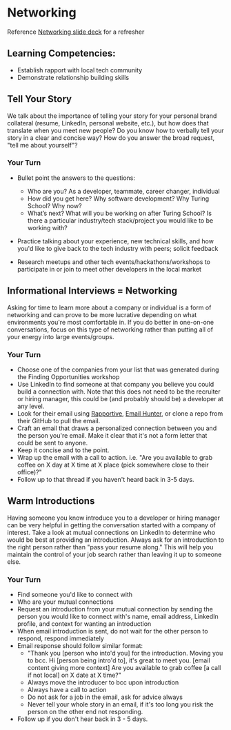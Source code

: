 # Networking

Reference [Networking slide deck](https://github.com/turingschool/professional_skills/blob/master/files/networking.pdf) for a refresher

## Learning Competencies:

- Establish rapport with local tech community
- Demonstrate relationship building skills

## Tell Your Story
We talk about the importance of telling your story for your personal brand collateral (resume, LinkedIn, personal website, etc.), but how does that translate when you meet new people? Do you know how to verbally tell your story in a clear and concise way? How do you answer the broad request, "tell me about yourself"?

### Your Turn
- Bullet point the answers to the questions:
	- Who are you? As a developer, teammate, career changer, individual
	- How did you get here? Why software development? Why Turing School? Why now?
	- What’s next? What will you be working on after Turing School? Is there a particular industry/tech stack/project you would like to be working with?
	
- Practice talking about your experience, new technical skills, and how you'd like to give back to the tech industry with peers; solicit feedback
- Research meetups and other tech events/hackathons/workshops to participate in or join to meet other developers in the local market

## Informational Interviews = Networking
Asking for time to learn more about a company or individual is a form of networking and can prove to be more lucrative depending on what environments you're most comfortable in. If you do better in one-on-one conversations, focus on this type of networking rather than putting all of your energy into large events/groups.

### Your Turn
- Choose one of the companies from your list that was generated during the Finding Opportunities workshop
- Use LinkedIn to find someone at that company you believe you could build a connection with. Note that this does not need to be the recruiter or hiring manager, this could be (and probably should be) a developer at any level.
- Look for their email using [Rapportive](https://rapportive.com/), [Email Hunter](https://emailhunter.co/), or clone a repo from their GitHub to pull the email.
- Craft an email that draws a personalized connection between you and the person you're email. Make it clear that it's not a form letter that could be sent to anyone.
- Keep it concise and to the point.
- Wrap up the email with a call to action. i.e. "Are you available to grab coffee on X day at X time at X place (pick somewhere close to their office)?"
- Follow up to that thread if you haven't heard back in 3-5 days.

## Warm Introductions
Having someone you know introduce you to a developer or hiring manager can be very helpful in getting the conversation started with a company of interest. Take a look at mutual connections on LinkedIn to determine who would be best at providing an introduction. Always ask for an introduction to the right person rather than "pass your resume along." This will help you maintain the control of your job search rather than leaving it up to someone else.

### Your Turn
- Find someone you'd like to connect with
- Who are your mutual connections
- Request an introduction from your mutual connection by sending the person you would like to connect with's name, email address, LinkedIn profile, and context for wanting an introduction
- When email introduction is sent, do not wait for the other person to respond, respond immediately
- Email response should follow similar format:
	- "Thank you [person who into'd you] for the introduction. Moving you to bcc. Hi [person being intro'd to], it's great to meet you. [email content giving more context] Are you available to grab coffee [a call if not local] on X date at X time?"
	- Always move the introducer to bcc upon introduction
	- Always have a call to action
	- Do not ask for a job in the email, ask for advice always
	- Never tell your whole story in an email, if it's too long you risk the person on the other end not responding.
- Follow up if you don't hear back in 3 - 5 days.

